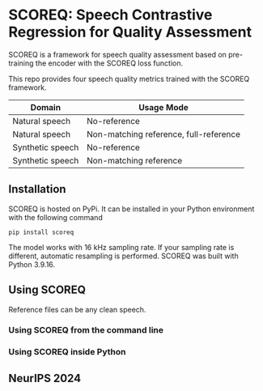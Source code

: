 # SCOREQ: Speech Contrastive Regression for Quality Assessment

SCOREQ is a framework for speech quality assessment based on pre-training the encoder with the SCOREQ loss function.

This repo provides four speech quality metrics trained with the SCOREQ framework.

| Domain |  Usage Mode | 
|---|---|
| Natural speech   | No-reference 
| Natural speech   | Non-matching reference, full-reference
| Synthetic speech | No-reference 
| Synthetic speech | Non-matching reference


## Installation
SCOREQ is hosted on PyPi. It can be installed in your Python environment with the following command
```
pip install scoreq
```

The model works with 16 kHz sampling rate. If your sampling rate is different, automatic resampling is performed.
SCOREQ was built with Python 3.9.16.

## Using SCOREQ

Reference files can be any clean speech.

### Using SCOREQ from the command line

### Using SCOREQ inside Python

## NeurIPS 2024